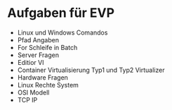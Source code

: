 # Aufgaben für EVP

+ Linux und Windows Comandos
+ Pfad Angaben
+ For Schleife in Batch
+ Server Fragen
+ Editior VI
+ Container Virtualisierung Typ1 und Typ2 Virtualizer
+ Hardware Fragen
+ Linux Rechte System
+ OSI Modell
+ TCP IP
